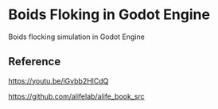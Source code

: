 # Boids Floking in Godot Engine
Boids flocking simulation in Godot Engine

## Reference
https://youtu.be/iGvbb2HlCdQ

https://github.com/alifelab/alife_book_src